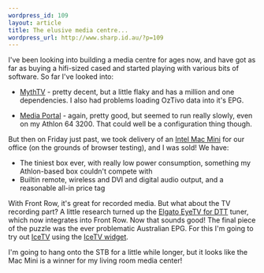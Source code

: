 ```yaml
--- 
wordpress_id: 109
layout: article
title: The elusive media centre...
wordpress_url: http://www.sharp.id.au/?p=109
---
```

I've been looking into building a media centre for ages now, and have got as far as buying a hifi-sized cased and started playing with various bits of software. So far I've looked into:

* <a href="http://www.mythtv.org/">MythTV</a> - pretty decent, but a little flaky and has a million and one dependencies. I also had problems loading OzTivo data into it's EPG.

* <a href="http://www.team-mediaportal.com/">Media Portal</a> - again, pretty good, but seemed to run really slowly, even on my Athlon 64 3200. That could well be a configuration thing though.

But then on Friday just past, we took delivery of an <a href="http://www.apple.com/macmini/">Intel Mac Mini</a> for our office (on the grounds of browser testing), and I was sold! We have:

* The tiniest box ever, with really low power consumption, something my Athlon-based box couldn't compete with
* Builtin remote, wireless and DVI and digital audio output, and a reasonable all-in price tag

With Front Row, it's great for recorded media. But what about the TV recording part? A little research turned up the <a href="http://www.elgato.com/index.php?file=products_eyetvdtt">Elgato EyeTV for DTT</a> tuner, which now integrates into Front Row. Now that sounds good! The final piece of the puzzle was the ever problematic Australian EPG. For this I'm going to try out <a href="http://www.icetv.com.au/">IceTV</a> using the <a href="http://www.islayer.net/index.php?op=item&id=16">IceTV widget</a>.

I'm going to hang onto the STB for a little while longer, but it looks like the Mac Mini is a winner for my living room media center!
